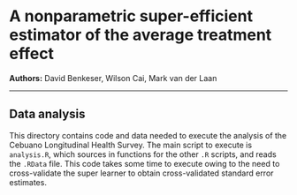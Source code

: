 # A nonparametric super-efficient estimator of the average treatment effect

**Authors:** David Benkeser, Wilson Cai, Mark van der Laan

-----

## Data analysis

This directory contains code and data needed to execute the analysis of the Cebuano Longitudinal Health Survey. The main script to execute is `analysis.R`, which sources in functions for the other `.R` scripts, and reads the `.RData` file. This code takes some time to execute owing to the need to cross-validate the super learner to obtain cross-validated standard error estimates. 